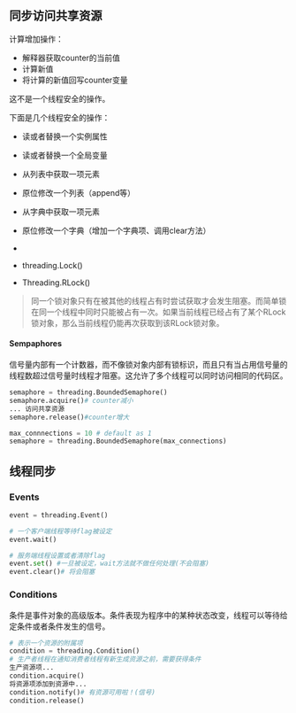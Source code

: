 ## 同步访问共享资源

计算增加操作：

- 解释器获取counter的当前值
- 计算新值
- 将计算的新值回写counter变量

这不是一个线程安全的操作。



下面是几个线程安全的操作：

- 读或者替换一个实例属性
- 读或者替换一个全局变量
- 从列表中获取一项元素
- 原位修改一个列表（append等）
- 从字典中获取一项元素
- 原位修改一个字典（增加一个字典项、调用clear方法）
- ​





- threading.Lock()
- Threading.RLock()

> 同一个锁对象只有在被其他的线程占有时尝试获取才会发生阻塞。而简单锁在同一个线程中同时只能被占有一次。如果当前线程已经占有了某个RLock锁对象，那么当前线程仍能再次获取到该RLock锁对象。



#### Sempaphores

信号量内部有一个计数器，而不像锁对象内部有锁标识，而且只有当占用信号量的线程数超过信号量时线程才阻塞。这允许了多个线程可以同时访问相同的代码区。



```python
semaphore = threading.BoundedSemaphore()
semaphore.acquire()# counter减小
... 访问共享资源
semaphore.release()#counter增大

max_connnections = 10 # default as 1
semaphore = threading.BoundedSemaphore(max_connections)
```

## 线程同步



### Events

```python
event = threading.Event()

# 一个客户端线程等待flag被设定
event.wait()

# 服务端线程设置或者清除flag
event.set() #一旦被设定，wait方法就不做任何处理(不会阻塞)
event.clear()# 将会阻塞
```



### Conditions

条件是事件对象的高级版本。条件表现为程序中的某种状态改变，线程可以等待给定条件或者条件发生的信号。

```python
# 表示一个资源的附属项
condition = threading.Condition()
# 生产者线程在通知消费者线程有新生成资源之前，需要获得条件
生产资源项...
condition.acquire()
将资源项添加到资源中...
condition.notify()# 有资源可用啦！(信号)
condition.release()
```

